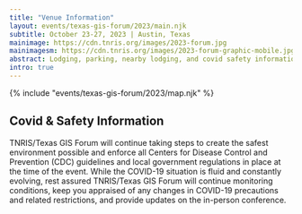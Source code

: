 ```yaml
---
title: "Venue Information"
layout: events/texas-gis-forum/2023/main.njk
subtitle: October 23-27, 2023 | Austin, Texas
mainimage: https://cdn.tnris.org/images/2023-forum.jpg
mainimagesm: https://cdn.tnris.org/images/2023-forum-graphic-mobile.jpg
abstract: Lodging, parking, nearby lodging, and covid safety information.
intro: true
---
```

<head>
<link rel="preconnect" href="https://fonts.googleapis.com">
<link rel="preconnect" href="https://fonts.gstatic.com" crossorigin>
<link href="https://fonts.googleapis.com/css2?family=DM+Sans:ital,wght@0,400;0,500;0,700;1,400;1,500;1,700&display=swap" rel="stylesheet">
</head>

<section>
  <div>
      {% include "events/texas-gis-forum/2023/map.njk" %}
  </div>
  <div class="covid">
  <h1 class="forum-2022-h1">Covid & Safety Information</h1>
  <p>
TNRIS/Texas GIS Forum will continue taking steps to create the safest environment possible and enforce all Centers for Disease Control and Prevention (CDC) guidelines and local government regulations in place at the time of the event. While the COVID-19 situation is fluid and constantly evolving, rest assured TNRIS/Texas GIS Forum will continue monitoring conditions, keep you appraised of any changes in COVID-19 precautions and related restrictions, and provide updates on the in-person conference. </p>
  </div>
</section>
